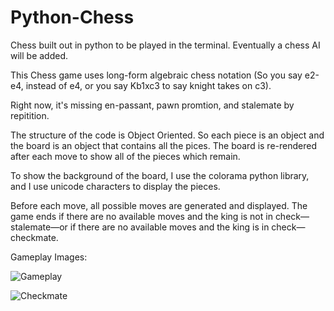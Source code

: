 # Python-Chess
Chess built out in python to be played in the terminal. Eventually a chess AI will be added.

This Chess game uses long-form algebraic chess notation (So you say e2-e4, instead of e4, or you say Kb1xc3 to
say knight takes on c3). 

Right now, it's missing en-passant, pawn promtion, and stalemate by repitition. 

The structure of the code is Object Oriented. So each piece is an object and the board is an object that contains all the pices. The board is re-rendered after each move to show all of the pieces which remain.

To show the background of the board, I use the colorama python library, and I use unicode characters to display the pieces.

Before each move, all possible moves are generated and displayed. The game ends if there are no available moves and the king is not in check—stalemate—or if there are no available moves and the king is in check—checkmate.

Gameplay Images:


![Gameplay](https://user-images.githubusercontent.com/51685858/103182577-702adf80-487a-11eb-9c55-b122a9f5b563.png)

![Checkmate](https://user-images.githubusercontent.com/51685858/102663100-24778800-414e-11eb-9d4a-b4aee24581a2.jpg)

